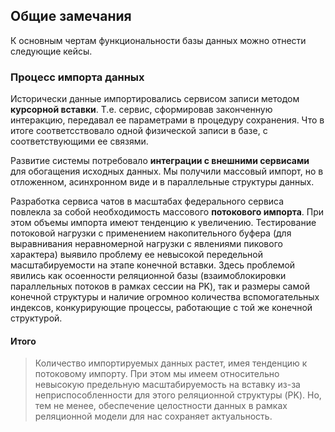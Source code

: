 ## Общие замечания
К основным чертам функциональности базы данных можно отнести следующие кейсы.
### Процесс импорта данных
Исторически данные импортировались сервисом записи методом **курсорной вставки**.
Т.е. сервис, сформировав законченную интеракцию, передавал ее параметрами в процедуру сохранения.
Что в итоге соответсствовало одной физической записи в базе, с соответствующими ее связями.

Развитие системы потребовало **интеграции с внешними сервисами** для обогащения исходных данных.
Мы получили массовый импорт, но в отложенном, асинхронном виде и в параллельные структуры данных.

Разработка сервиса чатов в масштабах федерального сервиса повлекла за собой необходимость массового **потокового импорта**.
При этом объемы импорта имеют тенденцию к увеличению.
Тестирование потоковой нагрузки с применением накопительного буфера (для выравнивания неравномерной нагрузки с явлениями пикового характера) выявило проблему ее невысокой передельной масштабируемости на этапе конечной вставки.
Здесь проблемой явились как осоенности реляционной базы (взаимоблокировки параллельных потоков в рамках сессии на PK), так и размеры самой конечной структуры и наличие огромноо количества вспомогательных индексов, конкурирующие процессы, работающие с той же конечной структурой.

#### Итого
> Количество импортируемых данных растет, имея тенденцию к потоковому импорту.
> При этом мы имеем относительно невысокую предельную масштабируемость на вставку из-за неприспособленности для этого реляционной структуры (PK).
> Но, тем не менее, обеспечение целостности данных в рамках реляционной модели для нас сохраняет актуальность.

